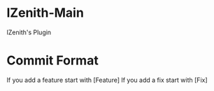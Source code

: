# IZenith-Main
IZenith's Plugin
# Commit Format
If you add a feature start with [Feature]
If you add a fix start with [Fix]
